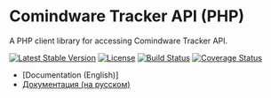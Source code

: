 # Comindware Tracker API (PHP)

A PHP client library for accessing Comindware Tracker API.

[![Latest Stable Version](https://poser.pugx.org/comindware/tracker-php-api/v/stable.png)](https://packagist.org/packages/comindware/tracker-php-api)
[![License](https://poser.pugx.org/comindware/tracker-php-api/license.png)](https://packagist.org/packages/comindware/tracker-php-api)
[![Build Status](https://travis-ci.org/comindware/tracker-php-api.svg?branch=master)](https://travis-ci.org/comindware/tracker-php-api)
[![Coverage Status](https://coveralls.io/repos/github/comindware/tracker-php-api/badge.svg?branch=master)](https://coveralls.io/github/comindware/tracker-php-api?branch=master)

- [Documentation (English)]
- [Документация (на русском)](docs/index.ru.md)
